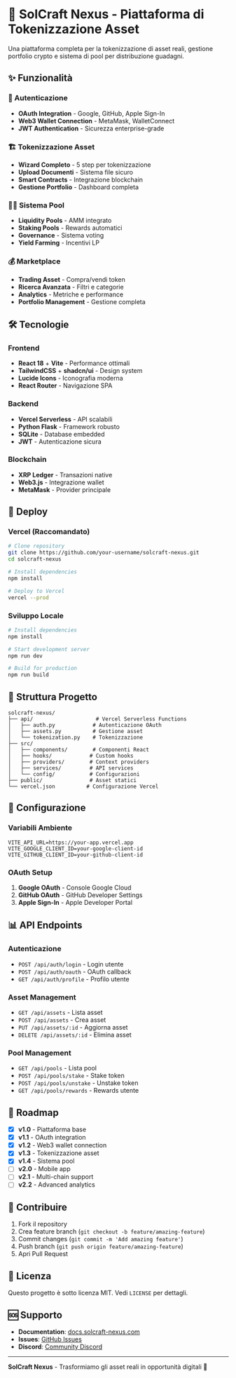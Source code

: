 # 🚀 SolCraft Nexus - Piattaforma di Tokenizzazione Asset

Una piattaforma completa per la tokenizzazione di asset reali, gestione portfolio crypto e sistema di pool per distribuzione guadagni.

## ✨ Funzionalità

### 🔐 Autenticazione
- **OAuth Integration** - Google, GitHub, Apple Sign-In
- **Web3 Wallet Connection** - MetaMask, WalletConnect
- **JWT Authentication** - Sicurezza enterprise-grade

### 🏗️ Tokenizzazione Asset
- **Wizard Completo** - 5 step per tokenizzazione
- **Upload Documenti** - Sistema file sicuro
- **Smart Contracts** - Integrazione blockchain
- **Gestione Portfolio** - Dashboard completa

### 🏊‍♂️ Sistema Pool
- **Liquidity Pools** - AMM integrato
- **Staking Pools** - Rewards automatici
- **Governance** - Sistema voting
- **Yield Farming** - Incentivi LP

### 💰 Marketplace
- **Trading Asset** - Compra/vendi token
- **Ricerca Avanzata** - Filtri e categorie
- **Analytics** - Metriche e performance
- **Portfolio Management** - Gestione completa

## 🛠️ Tecnologie

### Frontend
- **React 18** + **Vite** - Performance ottimali
- **TailwindCSS** + **shadcn/ui** - Design system
- **Lucide Icons** - Iconografia moderna
- **React Router** - Navigazione SPA

### Backend
- **Vercel Serverless** - API scalabili
- **Python Flask** - Framework robusto
- **SQLite** - Database embedded
- **JWT** - Autenticazione sicura

### Blockchain
- **XRP Ledger** - Transazioni native
- **Web3.js** - Integrazione wallet
- **MetaMask** - Provider principale

## 🚀 Deploy

### Vercel (Raccomandato)
```bash
# Clone repository
git clone https://github.com/your-username/solcraft-nexus.git
cd solcraft-nexus

# Install dependencies
npm install

# Deploy to Vercel
vercel --prod
```

### Sviluppo Locale
```bash
# Install dependencies
npm install

# Start development server
npm run dev

# Build for production
npm run build
```

## 📁 Struttura Progetto

```
solcraft-nexus/
├── api/                    # Vercel Serverless Functions
│   ├── auth.py            # Autenticazione OAuth
│   ├── assets.py          # Gestione asset
│   └── tokenization.py    # Tokenizzazione
├── src/
│   ├── components/        # Componenti React
│   ├── hooks/            # Custom hooks
│   ├── providers/        # Context providers
│   ├── services/         # API services
│   └── config/           # Configurazioni
├── public/               # Asset statici
└── vercel.json          # Configurazione Vercel
```

## 🔧 Configurazione

### Variabili Ambiente
```env
VITE_API_URL=https://your-app.vercel.app
VITE_GOOGLE_CLIENT_ID=your-google-client-id
VITE_GITHUB_CLIENT_ID=your-github-client-id
```

### OAuth Setup
1. **Google OAuth** - Console Google Cloud
2. **GitHub OAuth** - GitHub Developer Settings
3. **Apple Sign-In** - Apple Developer Portal

## 📊 API Endpoints

### Autenticazione
- `POST /api/auth/login` - Login utente
- `POST /api/auth/oauth` - OAuth callback
- `GET /api/auth/profile` - Profilo utente

### Asset Management
- `GET /api/assets` - Lista asset
- `POST /api/assets` - Crea asset
- `PUT /api/assets/:id` - Aggiorna asset
- `DELETE /api/assets/:id` - Elimina asset

### Pool Management
- `GET /api/pools` - Lista pool
- `POST /api/pools/stake` - Stake token
- `POST /api/pools/unstake` - Unstake token
- `GET /api/pools/rewards` - Rewards utente

## 🎯 Roadmap

- [x] **v1.0** - Piattaforma base
- [x] **v1.1** - OAuth integration
- [x] **v1.2** - Web3 wallet connection
- [x] **v1.3** - Tokenizzazione asset
- [x] **v1.4** - Sistema pool
- [ ] **v2.0** - Mobile app
- [ ] **v2.1** - Multi-chain support
- [ ] **v2.2** - Advanced analytics

## 🤝 Contribuire

1. Fork il repository
2. Crea feature branch (`git checkout -b feature/amazing-feature`)
3. Commit changes (`git commit -m 'Add amazing feature'`)
4. Push branch (`git push origin feature/amazing-feature`)
5. Apri Pull Request

## 📄 Licenza

Questo progetto è sotto licenza MIT. Vedi `LICENSE` per dettagli.

## 🆘 Supporto

- **Documentation**: [docs.solcraft-nexus.com](https://docs.solcraft-nexus.com)
- **Issues**: [GitHub Issues](https://github.com/your-username/solcraft-nexus/issues)
- **Discord**: [Community Discord](https://discord.gg/solcraft-nexus)

---

**SolCraft Nexus** - Trasformiamo gli asset reali in opportunità digitali 🚀

